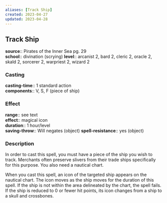 ```yaml
---
aliases: [Track Ship]
created: 2023-04-27
updated: 2023-04-28
---
```


## Track Ship

**source**:: Pirates of the Inner Sea pg. 29  
**school**:: divination (scrying)
**level**:: arcanist 2, bard 2, cleric 2, oracle 2, skald 2, sorcerer 2, warpriest 2, wizard 2

### Casting

**casting-time**:: 1 standard action  
**components**:: V, S, F (piece of ship)

### Effect

**range**:: see text  
**effect**:: magical icon  
**duration**:: 1 hour/level  
**saving-throw**:: Will negates (object)
**spell-resistance**:: yes (object)

### Description

In order to cast this spell, you must have a piece of the ship you wish to track. Merchants often preserve slivers from their trade ships specifically for this purpose. You also need a nautical chart.  
  
When you cast this spell, an icon of the targeted ship appears on the nautical chart. The icon moves as the ship moves for the duration of this spell. If the ship is not within the area delineated by the chart, the spell fails. If the ship is reduced to 0 or fewer hit points, its icon changes from a ship to a skull and crossbones.
